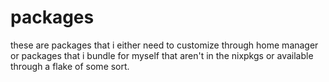 # packages

these are packages that i either need to customize through home manager
or packages that i bundle for myself that aren't in the nixpkgs
or available through a flake of some sort.
